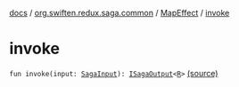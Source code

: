 [docs](../../index.md) / [org.swiften.redux.saga.common](../index.md) / [MapEffect](index.md) / [invoke](./invoke.md)

# invoke

`fun invoke(input: `[`SagaInput`](../-saga-input/index.md)`): `[`ISagaOutput`](../-i-saga-output/index.md)`<`[`R`](index.md#R)`>` [(source)](https://github.com/protoman92/KotlinRedux/tree/master/common/common-saga/src/main/kotlin/org/swiften/redux/saga/common/MapEffect.kt#L17)